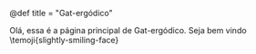 @def title = "Gat-ergódico"

Olá, essa é a página principal de Gat-ergódico. Seja bem vindo \temoji{slightly-smiling-face} 

